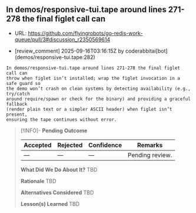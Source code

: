 ## In demos/responsive-tui.tape around lines 271-278 the final figlet call can

- URL: https://github.com/flyingrobots/go-redis-work-queue/pull/3#discussion_r2350569614

- [review_comment] 2025-09-16T03:16:15Z by coderabbitai[bot] (demos/responsive-tui.tape:282)

```text
In demos/responsive-tui.tape around lines 271-278 the final figlet call can
throw when figlet isn’t installed; wrap the figlet invocation in a safe guard so
the demo won’t crash on clean systems by detecting availability (e.g., try/catch
around require/spawn or check for the binary) and providing a graceful fallback
(render plain text or a simpler ASCII header) when figlet isn’t present,
ensuring the tape continues without error.
```

> [!INFO]- **Pending**
> **Outcome**
> 
> | Accepted | Rejected | Confidence | Remarks |
> |----------|----------|------------|---------|
> | — | — | — | Pending review. |
>
> **What Did We Do About It?**
> TBD
>
> **Rationale**
> TBD
>
> **Alternatives Considered**
> TBD
>
> **Lesson(s) Learned**
> TBD
